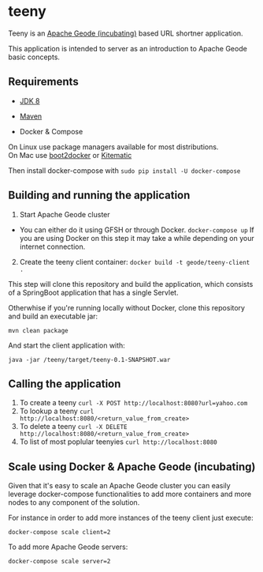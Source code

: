 # teeny
Teeny is an [Apache Geode (incubating)](geode.incubator.apache.org) based URL shortner application.

This application is intended to server as an introduction to Apache Geode basic concepts.

## Requirements

* [JDK 8](http://www.oracle.com/technetwork/java/javase/downloads/jdk8-downloads-2133151.html)

* [Maven](https://maven.apache.org/download.cgi)

* Docker & Compose

On Linux use package managers available for most distributions.  
On Mac use [boot2docker](boot2docker.io) or [Kitematic](https://kitematic.com/)

Then install docker-compose with ```sudo pip install -U docker-compose```

##  Building and running the application

1. Start Apache Geode cluster 
  * You can either do it using GFSH or through Docker. 
  ``` docker-compose up ```
  If you are using Docker on this step it may take a while depending on your internet connection.
2. Create the teeny client container:
  ```docker build -t geode/teeny-client .```

This step will clone this repository and build the application, which consists 
of a SpringBoot application that has a single Servlet. 

Otherwhise if you're running locally without Docker, clone this repository and build an executable jar:

``` mvn clean package ``` 

And start the client application with:

```java -jar /teeny/target/teeny-0.1-SNAPSHOT.war```

## Calling the application
1. To create a teeny
``` curl -X POST http://localhost:8080?url=yahoo.com ```
1. To lookup a teeny 
``` curl http://localhost:8080/<return_value_from_create> ```
1. To delete a teeny
``` curl -X DELETE http://localhost:8080/<return_value_from_create> ```
1. To list of most poplular teenyies 
``` curl http://localhost:8080 ```

## Scale using Docker & Apache Geode (incubating)

Given that it's easy to scale an Apache Geode cluster you can easily leverage docker-compose functionalities to add more containers and more nodes to any component of the solution.

For instance in order to add more instances of the teeny client just execute:

```docker-compose scale client=2 ```

To add more Apache Geode servers:

```docker-compose scale server=2 ```
